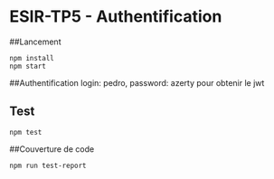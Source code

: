 # ESIR-TP5 - Authentification

##Lancement
```console
npm install
npm start
```

##Authentification
login: pedro, password: azerty pour obtenir le jwt

## Test
```console
npm test
```

##Couverture de code
```console
npm run test-report
```